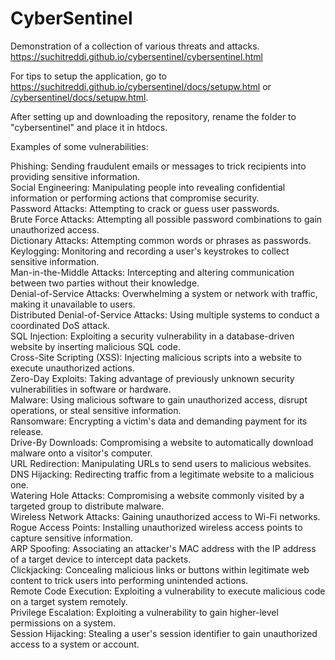# CyberSentinel
Demonstration of a collection of various threats and attacks.
<a href="https://suchitreddi.github.io/cybersentinel/cybersentinel.html">https://suchitreddi.github.io/cybersentinel/cybersentinel.html</a>

For tips to setup the application, go to <a href="https://suchitreddi.github.io/cybersentinel/docs/setupw.html">https://suchitreddi.github.io/cybersentinel/docs/setupw.html</a> or <a href="/cybersentinel/docs/setupw.html">/cybersentinel/docs/setupw.html</a>.

After setting up and downloading the repository, rename the folder to "cybersentinel" and place it in htdocs.

Examples of some vulnerabilities:

Phishing: Sending fraudulent emails or messages to trick recipients into providing sensitive information.<br>
Social Engineering: Manipulating people into revealing confidential information or performing actions that compromise security.<br>
Password Attacks: Attempting to crack or guess user passwords.<br>
Brute Force Attacks: Attempting all possible password combinations to gain unauthorized access.<br>
Dictionary Attacks: Attempting common words or phrases as passwords.<br>
Keylogging: Monitoring and recording a user's keystrokes to collect sensitive information.<br>
Man-in-the-Middle Attacks: Intercepting and altering communication between two parties without their knowledge.<br>
Denial-of-Service Attacks: Overwhelming a system or network with traffic, making it unavailable to users.<br>
Distributed Denial-of-Service Attacks: Using multiple systems to conduct a coordinated DoS attack.<br>
SQL Injection: Exploiting a security vulnerability in a database-driven website by inserting malicious SQL code.<br>
Cross-Site Scripting (XSS): Injecting malicious scripts into a website to execute unauthorized actions.<br>
Zero-Day Exploits: Taking advantage of previously unknown security vulnerabilities in software or hardware.<br>
Malware: Using malicious software to gain unauthorized access, disrupt operations, or steal sensitive information.<br>
Ransomware: Encrypting a victim's data and demanding payment for its release.<br>
Drive-By Downloads: Compromising a website to automatically download malware onto a visitor's computer.<br>
URL Redirection: Manipulating URLs to send users to malicious websites.<br>
DNS Hijacking: Redirecting traffic from a legitimate website to a malicious one.<br>
Watering Hole Attacks: Compromising a website commonly visited by a targeted group to distribute malware.<br>
Wireless Network Attacks: Gaining unauthorized access to Wi-Fi networks.<br>
Rogue Access Points: Installing unauthorized wireless access points to capture sensitive information.<br>
ARP Spoofing: Associating an attacker's MAC address with the IP address of a target device to intercept data packets.<br>
Clickjacking: Concealing malicious links or buttons within legitimate web content to trick users into performing unintended actions.<br>
Remote Code Execution: Exploiting a vulnerability to execute malicious code on a target system remotely.<br>
Privilege Escalation: Exploiting a vulnerability to gain higher-level permissions on a system.<br>
Session Hijacking: Stealing a user's session identifier to gain unauthorized access to a system or account.<br>